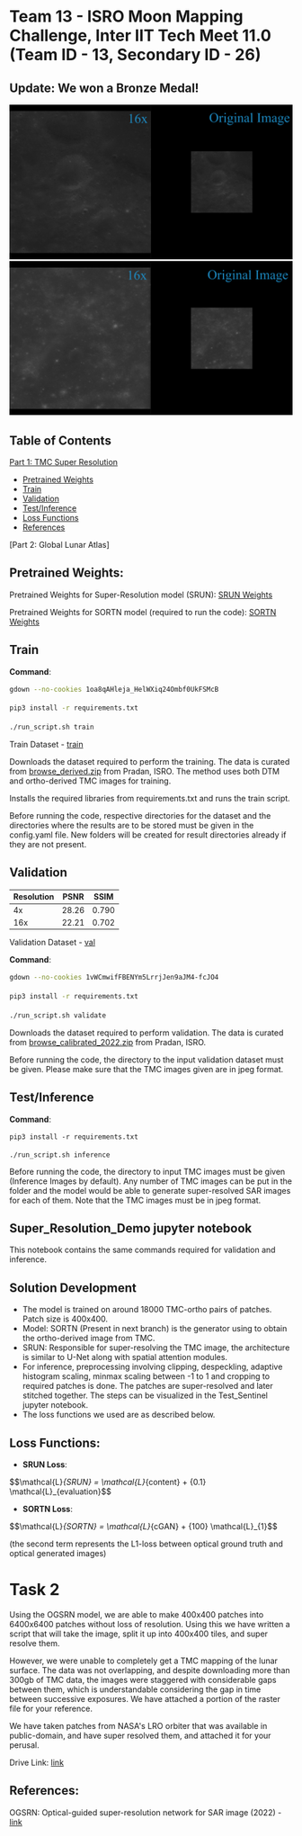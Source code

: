 # Team 13 - ISRO Moon Mapping Challenge, Inter IIT Tech Meet 11.0 (Team ID - 13, Secondary ID - 26)

## Update: We won a Bronze Medal!
![](assets/sample1.png)
![](assets/sample2.png)

## Table of Contents

[Part 1: TMC Super Resolution](#tmc-super-res)
- [Pretrained Weights](#pretrained-weights)
- [Train](#train)
- [Validation](#validation)
- [Test/Inference](#testinference)
- [Loss Functions](#lossfunctions)
- [References](#references)

[Part 2: Global Lunar Atlas]


## Pretrained Weights:

Pretrained Weights for Super-Resolution model (SRUN): [SRUN Weights](https://drive.google.com/file/d/1jDtWT_fbT9O2xmU-Mb5ycEl6ARF0Q5FZ/view?usp=share_link "srun")

Pretrained Weights for SORTN model (required to run the code): [SORTN Weights](https://drive.google.com/file/d/15ImRmGoORsCLSIy4tMJxtbH9NXLXGvVV/view?usp=share_link "sortn") 

## Train
**Command**:
```bash
gdown --no-cookies 1oa8qAHleja_HelWXiq24Ombf0UkFSMcB

pip3 install -r requirements.txt

./run_script.sh train
```
Train Dataset - [train](https://drive.google.com/file/d/1oa8qAHleja_HelWXiq24Ombf0UkFSMcB/view?usp=share_link)

Downloads the dataset required to perform the training. The data is curated from [browse_derived.zip](https://pradan.issdc.gov.in/ch2/protected/downloadFile/tmc2/browse_derived.zip) from Pradan, ISRO. The method uses both DTM and ortho-derived TMC images for training.

Installs the required libraries from requirements.txt and runs the train script.

Before running the code, respective directories for the dataset and the directories where the results are to be stored must be given in the config.yaml file. New folders will be created for result directories already if they are not present.

## Validation

| Resolution | PSNR | SSIM | 
| --- | :---: | :---: |
| 4x | 28.26 | 0.790 |
| 16x | 22.21 | 0.702 |

Validation Dataset - [val](https://drive.google.com/file/d/1vWCmwifFBENYm5LrrjJen9aJM4-fcJO4/view?usp=share_link)

**Command**:
```bash
gdown --no-cookies 1vWCmwifFBENYm5LrrjJen9aJM4-fcJO4

pip3 install -r requirements.txt

./run_script.sh validate
```

Downloads the dataset required to perform validation. The data is curated from [browse_calibrated_2022.zip](https://pradan.issdc.gov.in/ch2/protected/downloadFile/tmc2/browse_calibrated_2022.zip) from Pradan, ISRO.

Before running the code, the directory to the input validation dataset must be given. Please make sure that the TMC images given are in jpeg format.

## Test/Inference

**Command**:

```
pip3 install -r requirements.txt

./run_script.sh inference
```

Before running the code, the directory to input TMC images must be given (Inference Images by default). Any number of TMC images can be put in the folder and the model would be able to generate super-resolved SAR images for each of them. Note that the TMC images must be in jpeg format.

## Super_Resolution_Demo jupyter notebook
This notebook contains the same commands required for validation and inference.

## Solution Development
* The model is trained on around 18000 TMC-ortho pairs of patches. Patch size is 400x400.
* Model: SORTN (Present in next branch) is the generator using to obtain the ortho-derived image from TMC.
* SRUN: Responsible for super-resolving the TMC image, the architecture is similar to U-Net along with spatial attention modules. 
* For inference, preprocessing involving clipping, despeckling, adaptive histogram scaling, minmax scaling between -1 to 1 and cropping to required patches is done. The patches are super-resolved and later stitched together. The steps can be visualized in the Test_Sentinel jupyter notebook.
* The loss functions we used are as described below. 

## Loss Functions:
- **SRUN Loss**: 

$$\mathcal{L}_{SRUN} = \mathcal{L}_{content} + \{0.1} \mathcal{L}_{evaluation}$$ 

- **SORTN Loss**:

$$\mathcal{L}_{SORTN} = \mathcal{L}_{cGAN} + \{100} \mathcal{L}_{1}$$ 

(the second term represents the L1-loss between optical ground truth and optical generated images)

# Task 2
Using the OGSRN model, we are able to make 400x400 patches into 6400x6400 patches without loss of resolution. Using this we have written a script that will take the image, split it up into 400x400 tiles, and super resolve them.

However, we were unable to completely get a TMC mapping of the lunar surface. The data was not overlapping, and despite downloading more than 300gb of TMC data, the images were staggered with considerable gaps between them, which is understandable considering the gap in time between successive exposures. We have attached a portion of the raster file for your reference.

We have taken patches from NASA's LRO orbiter that was available in public-domain, and have super resolved them, and attached it for your perusal.

Drive Link: [link](https://drive.google.com/drive/folders/1nQu0MQKTxLMYdhEf1dvx1tSTZPjtJN4W?usp=sharing)


## References:

OGSRN: Optical-guided super-resolution network for SAR image (2022) - [link](https://www.sciencedirect.com/science/article/pii/S1000936121003459)

